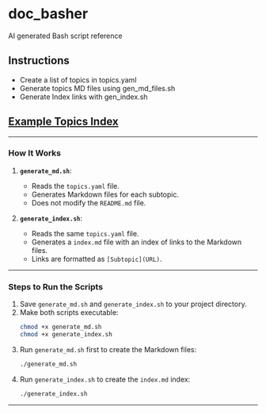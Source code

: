 # doc_basher
AI generated Bash script reference

## Instructions
- Create a list of topics in topics.yaml
- Generate topics MD files using gen_md_files.sh
- Generate Index links with gen_index.sh

## [Example Topics Index](https://github.com/astrolophith/doc_basher/blob/main/Bash_Scripting/index.md)

---

### **How It Works**
1. **`generate_md.sh`**:
   - Reads the `topics.yaml` file.
   - Generates Markdown files for each subtopic.
   - Does not modify the `README.md` file.

2. **`generate_index.sh`**:
   - Reads the same `topics.yaml` file.
   - Generates a `index.md` file with an index of links to the Markdown files.
   - Links are formatted as `[Subtopic](URL)`.

---

### **Steps to Run the Scripts**
1. Save `generate_md.sh` and `generate_index.sh` to your project directory.
2. Make both scripts executable:
   ```bash
   chmod +x generate_md.sh
   chmod +x generate_index.sh
   ```
3. Run `generate_md.sh` first to create the Markdown files:
   ```bash
   ./generate_md.sh
   ```
4. Run `generate_index.sh` to create the `index.md` index:
   ```bash
   ./generate_index.sh
   ```

---